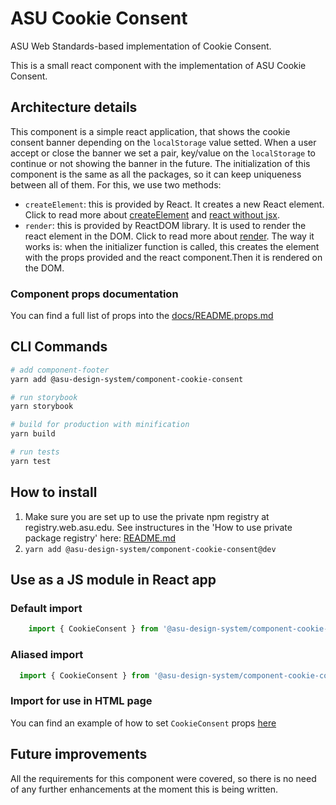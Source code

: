 # ASU Cookie Consent
ASU Web Standards-based implementation of Cookie Consent.

This is a small react component with the implementation of ASU Cookie Consent.

## Architecture details
This component is a simple react application, that shows the cookie consent banner depending on the `localStorage` value setted. When a user accept or close the banner we set a pair, key/value on the `localStorage` to continue or not showing the banner in the future.
The initialization of this component is the same as all the packages, so it can keep uniqueness between all of them. For this, we use two methods:
 - `createElement`: this is provided by React. It creates a new React element. Click to read more about [createElement](https://reactjs.org/docs/react-api.html#createelement) and [react without jsx](https://reactjs.org/docs/react-without-jsx.html).
 - `render`: this is provided by ReactDOM library. It is used to render the react element in the DOM. Click to read more about [render](https://reactjs.org/docs/react-dom.html).
The way it works is: when the initializer function is called, this creates the element with the props provided and the react component.Then it is rendered on the DOM.

### Component props documentation

You can find a full list of props into the [docs/README.props.md](docs/README.props.md)

## CLI Commands

``` bash
# add component-footer
yarn add @asu-design-system/component-cookie-consent

# run storybook
yarn storybook

# build for production with minification
yarn build

# run tests
yarn test

```

## How to install

1. Make sure you are set up to use the private npm registry at registry.web.asu.edu. See instructures in the 'How to use private package registry' here: [README.md](../../README.md)
2. ```yarn add @asu-design-system/component-cookie-consent@dev```

## Use as a JS module in React app

### Default import
```JAVASCRIPT
    import { CookieConsent } from '@asu-design-system/component-cookie-consent@dev'
```

### Aliased import
```JAVASCRIPT
  import { CookieConsent } from '@asu-design-system/component-cookie-consent@dev'
```

### Import for use in HTML page
You can find an example of how to set `CookieConsent` props [here](/packages/component-cookie-consent/examples/cookie-consent.html)

## Future improvements
All the requirements for this component were covered, so there is no need of any further enhancements at the moment this is being written.

